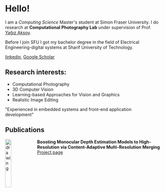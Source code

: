 # Hello!

I am a *Computing Science* Master's student at Simon Fraser University. I do research at **Computational Photography Lab** under supervision of Prof. [Yağız Aksoy](http://yaksoy.github.io/).

Before I join SFU I got my bachelor degree in the field of Electrical Engineering-digital systems at Sharif University of Technology.

[linkedin](https://www.linkedin.com/in/mahdi96/), [Google Scholar](https://scholar.google.ca/citations?user=mqJpOqkAAAAJ&hl=en)

## Research interests:
* Computational Photography
* 3D Computer Vision
* Learning-based Approaches for Vision and Graphics
* Realistic Image Editing

"Experienced in embedded systems and front-end application development"

## Publications

<img src="http://yaksoy.github.io/images/research/highresdepth.jpg" alt="drawing" width="20%" align="left"/> 

**Boosting Monocular Depth Estimation Models to High-Resolution via Content-Adaptive Multi-Resolution Merging** [Project page](http://yaksoy.github.io/highresdepth/)


